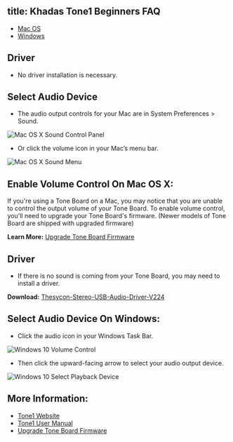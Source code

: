 title: Khadas Tone1 Beginners FAQ
---

<ul class="nav nav-tabs" id="myTab" role="tablist">
  <li class="nav-item" role="presentation">
    <a class="nav-link active" id="mac-tab" data-toggle="tab" href="#mac" role="tab" aria-controls="mac" aria-selected="true">Mac OS</a>
  </li>
  <li class="nav-item" role="presentation">
    <a class="nav-link" id="win-tab" data-toggle="tab" href="#win" role="tab" aria-controls="win" aria-selected="false">Windows</a>
  </li>
</ul>
<div class="tab-content" id="myTabContent">
<div class="tab-pane fade show active" id="mac" role="tabpanel" aria-labelledby="win-tab">

## Driver

* No driver installation is necessary.

##  Select Audio Device

* The audio output controls for your Mac are in System Preferences > Sound.

![Mac OS X Sound Control Panel](/linux/images/tone1/tb_faq_01.jpg)

* Or click the volume icon in your Mac’s menu bar.

![Mac OS X Sound Menu](/linux/images/tone1/tb_faq_02.jpg)

## Enable Volume Control On Mac OS X:

If you're using a Tone Board on a Mac, you may notice that you are unable to control the output volume of your Tone Board. To enable volume control, you'll need to upgrade your Tone Board's firmware. (Newer models of Tone Board are shipped with upgraded firmware)

**Learn More:**
[Upgrade Tone Board Firmware](/linux/tone1/HowtoUpgradeFirmware.html)

</div>
<div class="tab-pane fade" id="win" role="tabpanel" aria-labelledby="win-tab">

## Driver

* If there is no sound is coming from your Tone Board, you may need to install a driver.

**Download:**
[Thesycon-Stereo-USB-Audio-Driver-V224](https://dl.khadas.com/Firmware/ToneBoard/Driver/Thesycon-Stereo-USB-Audio-Driver-V224.rar)

## Select Audio Device On Windows:

* Click the audio icon in your Windows Task Bar.

![Windows 10 Volume Control](/linux/images/tone1/xmos_volume.jpg)

* Then click the upward-facing arrow to select your audio output device.

![Windows 10 Select Playback Device](/linux/images/tone1/xmos_selection.jpg)

</div>
</div>

## More Information:

* [Tone1 Website](https://www.khadas.com/tone1)
* [Tone1 User Manual](/linux/tone1/UserManual.html)
* [Upgrade Tone Board Firmware](/linux/tone1/HowtoUpgradeFirmware.html)
